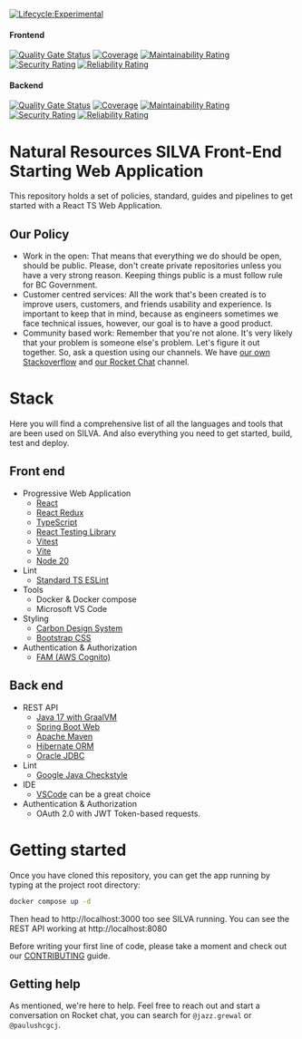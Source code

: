 [![Lifecycle:Experimental](https://img.shields.io/badge/Lifecycle-Experimental-339999)](/)

#### Frontend
[![Quality Gate Status](https://sonarcloud.io/api/project_badges/measure?project=nr-silva-frontend&metric=alert_status)](https://sonarcloud.io/summary/new_code?id=nr-silva-frontend)
[![Coverage](https://sonarcloud.io/api/project_badges/measure?project=nr-silva-frontend&metric=coverage)](https://sonarcloud.io/summary/new_code?id=nr-silva-frontend)
[![Maintainability Rating](https://sonarcloud.io/api/project_badges/measure?project=nr-silva-frontend&metric=sqale_rating)](https://sonarcloud.io/summary/new_code?id=nr-silva-frontend)
[![Security Rating](https://sonarcloud.io/api/project_badges/measure?project=nr-silva-frontend&metric=security_rating)](https://sonarcloud.io/summary/new_code?id=nr-silva-frontend)
[![Reliability Rating](https://sonarcloud.io/api/project_badges/measure?project=nr-silva-frontend&metric=reliability_rating)](https://sonarcloud.io/summary/new_code?id=nr-silva-frontend)

#### Backend
[![Quality Gate Status](https://sonarcloud.io/api/project_badges/measure?project=nr-silva-backend&metric=alert_status)](https://sonarcloud.io/summary/new_code?id=nr-silva-backend)
[![Coverage](https://sonarcloud.io/api/project_badges/measure?project=nr-silva-backend&metric=coverage)](https://sonarcloud.io/summary/new_code?id=nr-silva-backend)
[![Maintainability Rating](https://sonarcloud.io/api/project_badges/measure?project=nr-silva-backend&metric=sqale_rating)](https://sonarcloud.io/summary/new_code?id=nr-silva-backend)
[![Security Rating](https://sonarcloud.io/api/project_badges/measure?project=nr-silva-backend&metric=security_rating)](https://sonarcloud.io/summary/new_code?id=nr-silva-backend)
[![Reliability Rating](https://sonarcloud.io/api/project_badges/measure?project=nr-silva-backend&metric=reliability_rating)](https://sonarcloud.io/summary/new_code?id=nr-silva-backend)

# Natural Resources SILVA Front-End Starting Web Application

This repository holds a set of policies, standard, guides and pipelines to get
started with a React TS Web Application.

## Our Policy

- Work in the open: That means that everything we do should be open, should be
public. Please, don't create private repositories unless you have a very strong
reason. Keeping things public is a must follow rule for BC Government.
- Customer centred services: All the work that's been created is to improve
users, customers, and friends usability and experience. Is important to keep
that in mind, because as engineers sometimes we face technical issues, however, our goal is to have a good product.
- Community based work: Remember that you're not alone. It's very likely that
your problem is someone else's problem. Let's figure it out together. So, ask
a question using our channels. We have [our own Stackoverflow](https://stackoverflow.developer.gov.bc.ca/)
and [our Rocket Chat](https://chat.developer.gov.bc.ca/) channel.

# Stack

Here you will find a comprehensive list of all the languages and tools that are
been used on SILVA. And also everything you need to get started, build,
test and deploy.

## Front end
- Progressive Web Application
  - [React](https://react.dev/)
  - [React Redux](https://react-redux.js.org/)
  - [TypeScript](https://www.typescriptlang.org/)
  - [React Testing Library](https://testing-library.com/docs/react-testing-library/intro/)
  - [Vitest](https://vitest.dev/)
  - [Vite](https://vitejs.dev/)
  - [Node 20](https://nodejs.org/download/release/v20.7.0/)
- Lint
  - [Standard TS ESLint](https://github.com/standard/eslint-config-standard-with-typescript)
- Tools
  - Docker & Docker compose
  - Microsoft VS Code
- Styling
  - [Carbon Design System](https://github.com/bcgov/nr-theme)
  - [Bootstrap CSS](https://getbootstrap.com/)
- Authentication & Authorization
  - [FAM (AWS Cognito)](https://github.com/bcgov/nr-forests-access-management)

## Back end
- REST API
  - [Java 17 with GraalVM](https://www.graalvm.org/)
  - [Spring Boot Web](https://spring.io/guides/gs/spring-boot/)
  - [Apache Maven](https://maven.apache.org/)
  - [Hibernate ORM](https://hibernate.org/orm/)
  - [Oracle JDBC](https://www.oracle.com/database/technologies/appdev/jdbc-downloads.html)
- Lint
  - [Google Java Checkstyle ](https://checkstyle.org/styleguides/google-java-style-20180523/javaguide.html)
- IDE
  - [VSCode](https://code.visualstudio.com/) can be a great choice
- Authentication & Authorization
  - OAuth 2.0 with JWT Token-based requests.

# Getting started

Once you have cloned this repository, you can get the app running by typing
at the project root directory:

```sh
docker compose up -d
```

Then head to http://localhost:3000 too see SILVA running. You can see the REST API working at http://localhost:8080

Before writing your first line of code, please take a moment and check out
our [CONTRIBUTING](CONTRIBUTING.md) guide.

## Getting help

As mentioned, we're here to help. Feel free to reach out and 
start a conversation on Rocket chat, you can search for
`@jazz.grewal` or `@paulushcgcj`.
